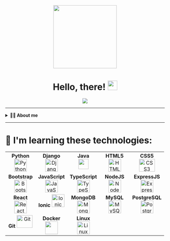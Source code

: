 <div id="header" align="center">
  <img src="https://media.giphy.com/media/lOs74pwVzfZElO3VDY/giphy.gif" width="200"/>
  <h1>
    Hello, there! 
    <img src="https://media.giphy.com/media/hvRJCLFzcasrR4ia7z/giphy.gif" width="30"/>
  </h1>
</div>

<div align="center">
  <img src="https://media.giphy.com/media/dWesBcTLavkZuG35MI/giphy.gif"/>
</div>

---

<details>
  <summary><b>👨‍💻 About me</b></summary></br>
  I'm a study computer engineer 💻 from Chile
  
  - 👾 I like to try new things.
  - 🌱 Contributing to Open Source.
</details>

---

# 🔭 I'm learning these technologies:

<table>
  <tbody>
    <tr valign="top">
      <td width="80px" align="center">
        <span><strong>Python</strong></span>
        <img src="https://cdn.jsdelivr.net/gh/devicons/devicon/icons/python/python-original.svg" title="Python" alt="Python" width="40" height="40"/>
      </td>
      <td width="80px" align="center">
        <span><strong>Django</strong></span>
        <img src="https://cdn.jsdelivr.net/gh/devicons/devicon/icons/django/django-plain-wordmark.svg" title="Django" alt="Django" width="40" height="40"/>
      </td>
       </td>
         <td width="80px" align="center">
         <span><strong>Java</strong></span><br>
         <img src="https://cdn.jsdelivr.net/gh/devicons/devicon/icons/java/java-original.svg" height="32">
         </td>
      <td width="80px" align="center">
        <span><strong>HTML5</strong></span>
        <img src="https://cdn.jsdelivr.net/gh/devicons/devicon/icons/html5/html5-original.svg" title="HTML5" alt="HTML5" width="40" height="40"/>
      </td>
      <td width="80px" align="center">
        <span><strong>CSS5</strong></span>
        <img src="https://cdn.jsdelivr.net/gh/devicons/devicon/icons/css3/css3-original.svg" title="CSS3" alt="CSS3" width="50" height="40"/>
      </td>
    </tr>
    <tr valign="top">
      <td width="80px" align="center">
        <span><strong>Bootstrap</strong></span>
        <img src="https://cdn.jsdelivr.net/gh/devicons/devicon/icons/bootstrap/bootstrap-original.svg" title="Bootstrap" alt="Bootstrap" width="40" height="40"/>
      </td>
      <td width="80px" align="center">
        <span><strong>JavaScript</strong></span>
        <img src="https://cdn.jsdelivr.net/gh/devicons/devicon/icons/javascript/javascript-original.svg" title="JavaScript" alt="JavaScript" width="40" height="40"/>
      </td>
      <td width="80px" align="center">
        <span><strong>TypeScript</strong></span>
        <img src="https://cdn.jsdelivr.net/gh/devicons/devicon/icons/typescript/typescript-original.svg" title="TypeScript" alt="TypeScript" width="40" height="40"/>
      </td>
      <td width="80px" align="center">
        <span><strong>NodeJS</strong></span>
        <img src="https://cdn.jsdelivr.net/gh/devicons/devicon/icons/nodejs/nodejs-original.svg" title="NodeJS" alt="NodeJS" width="40" height="40"/>
      </td>
      <td width="80px" align="center">
        <span><strong>ExpressJS</strong></span>
        <img src="https://cdn.jsdelivr.net/gh/devicons/devicon/icons/express/express-original-wordmark.svg" title="ExpressJS" alt="ExpressJS" width="40" height="40"/>
      </td>
    </tr>
    <tr valign="top">
       <td width="80px" align="center">
       <span><strong>React</strong></span>
       <img src="https://cdn.jsdelivr.net/gh/devicons/devicon/icons/react/react-original.svg" title="React" alt="React" width="40" height="40"/>
      </td>
      <td width="80px" align="center">
        <span><strong>Ionic</strong></span>
        <img src="https://cdn.jsdelivr.net/gh/devicons/devicon/icons/ionic/ionic-original-wordmark.svg" title="Ionic" alt="Ionic" width="40" height="40"/>
      </td>
      <td width="80px" align="center">
        <span><strong>MongoDB</strong></span>
        <img src="https://cdn.jsdelivr.net/gh/devicons/devicon/icons/mongodb/mongodb-original.svg" title="MongoDB" alt="MongoDB" width="40" height="40"/>
      </td>
      <td width="80px" align="center">
        <span><strong>MySQL</strong></span>
        <img src="https://cdn.jsdelivr.net/gh/devicons/devicon/icons/mysql/mysql-original-wordmark.svg" title="MySQL" alt="MySQL" width="40" height="40"/>
      </td>
      <td width="80px" align="center">
        <span><strong>PostgreSQL</strong></span>
        <img src="https://cdn.jsdelivr.net/gh/devicons/devicon/icons/postgresql/postgresql-original-wordmark.svg" title="PostgreSQL" alt="PostgreSQL" width="40" height="40"/>
      </td>
    </tr>
    <tr valign="top">
      <td width="80px" align="center">
        <span><strong>Git</strong></span>
        <img src="https://cdn.jsdelivr.net/gh/devicons/devicon/icons/git/git-original.svg" title="Git" alt="Git" width="50" height="40"/>
      </td>
      <td width="80px" align="center">
        <span><strong>Docker</strong></span>
        <img src="https://cdn.jsdelivr.net/gh/devicons/devicon/icons/docker/docker-original.svg" width="40" height="40"/>
      </td>
      <td width="80px" align="center">
        <span><strong>Linux</strong></span>
        <img src="https://cdn.jsdelivr.net/gh/devicons/devicon/icons/linux/linux-original.svg" title="Linux" alt="Linux" width="40" height="40"/>
      </td>
    </tr>
  </tbody>
</table>
